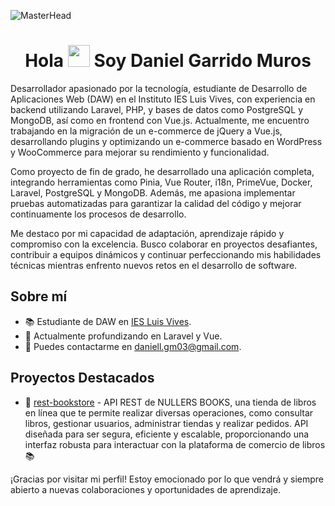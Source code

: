 ![MasterHead](https://i.pinimg.com/originals/77/ca/a3/77caa32884d735d439ade45ba37feaf2.gif)
<h1 align="center">Hola <img src="https://media.giphy.com/media/hvRJCLFzcasrR4ia7z/giphy.gif" width="35"> Soy Daniel Garrido Muros</h1>

Desarrollador apasionado por la tecnología, estudiante de Desarrollo de Aplicaciones Web (DAW) en el Instituto IES Luis Vives, con experiencia en backend utilizando Laravel, PHP, y bases de datos como PostgreSQL y MongoDB, así como en frontend con Vue.js. Actualmente, me encuentro trabajando en la migración de un e-commerce de jQuery a Vue.js, desarrollando plugins y optimizando un e-commerce basado en WordPress y WooCommerce para mejorar su rendimiento y funcionalidad.

Como proyecto de fin de grado, he desarrollado una aplicación completa, integrando herramientas como Pinia, Vue Router, i18n, PrimeVue, Docker, Laravel, PostgreSQL y MongoDB. Además, me apasiona implementar pruebas automatizadas para garantizar la calidad del código y mejorar continuamente los procesos de desarrollo.

Me destaco por mi capacidad de adaptación, aprendizaje rápido y compromiso con la excelencia. Busco colaborar en proyectos desafiantes, contribuir a equipos dinámicos y continuar perfeccionando mis habilidades técnicas mientras enfrento nuevos retos en el desarrollo de software.

## Sobre mí
- 📚 Estudiante de DAW en [IES Luis Vives](https://www.iesluisvives.es/).
- 🌱 Actualmente profundizando en Laravel y Vue.
- 📧 Puedes contactarme en [daniell.gm03@gmail.com](mailto:daniell.gm03@gmail.com).

## Proyectos Destacados
- 🚀 [rest-bookstore](https://github.com/Danniellgm03/rest-bookstore) - API REST de NULLERS BOOKS, una tienda de libros en línea que te permite realizar diversas operaciones, como consultar libros, gestionar usuarios, administrar tiendas y realizar pedidos. API diseñada para ser segura, eficiente y escalable, proporcionando una interfaz robusta para interactuar con la plataforma de comercio de libros 📚

¡Gracias por visitar mi perfil! Estoy emocionado por lo que vendrá y siempre abierto a nuevas colaboraciones y oportunidades de aprendizaje.
